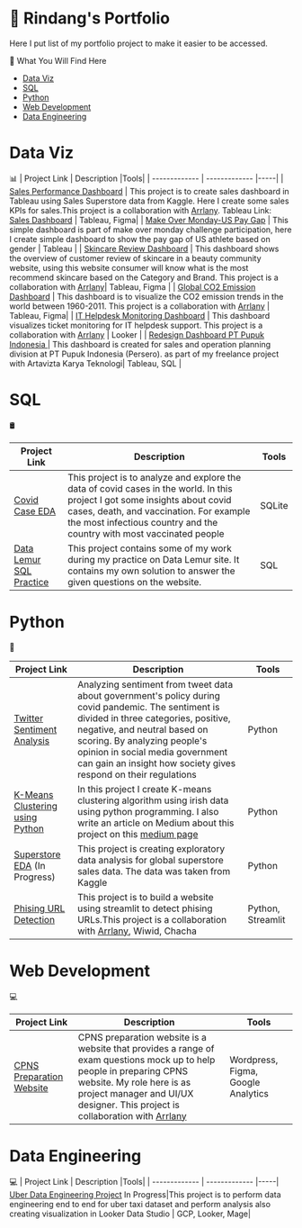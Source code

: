 <h1> 🚀 Rindang's Portfolio </h1>

Here I put list of my portfolio project to make it easier to be accessed. 

📁 What You Will Find Here

- [Data Viz](#data-viz)
- [SQL](#sql)
- [Python](#python)
- [Web Development](#web-development)
- [Data Engineering](#data-engineering)


# Data Viz 
📊
| Project Link  | Description   |Tools|
| ------------- | ------------- |-----|
| [Sales Performance Dashboard](https://github.com/rindangchi/Sales-Dashboard/blob/main/README.md) | This project is to create sales dashboard in Tableau using Sales Superstore data from Kaggle. Here I create some sales KPIs for sales.This project is a collaboration with [Arrlany](https://github.com/arrlanyhars). Tableau Link: [Sales Dashboard](https://public.tableau.com/app/profile/rindangcahyaning/viz/SalesDashboard_16741907212560/SalesOverview)  | Tableau, Figma|
| [Make Over Monday-US Pay Gap](https://public.tableau.com/app/profile/rindangcahyaning/viz/MakeOverMonday2023W13USPayGap/Dashboard1)  | This simple dashboard is part of make over monday challenge participation, here I create simple dashboard to show the pay gap of US athlete based on gender   | Tableau |
| [Skincare Review Dashboard](https://public.tableau.com/app/profile/rindangcahyaning/viz/SkincareReview/Dashboard2) | This dashboard shows the overview of customer review of skincare in a beauty community website, using this website consumer will know what is the most recommend skincare based on the Category and Brand. This project is a collaboration with [Arrlany](https://github.com/arrlanyhars)| Tableau, Figma |
| [Global CO2 Emission Dashboard](https://public.tableau.com/app/profile/rindangcahyaning/viz/GlobalCO2Emission_16787234006400/Dashboard1) | This dashboard is to visualize the CO2 emission trends in the world between 1960-2011.  This project is a collaboration with [Arrlany](https://github.com/arrlanyhars) | Tableau, Figma|
| [IT Helpdesk Monitoring Dashboard](https://lookerstudio.google.com/reporting/ff88a66d-12e5-4f7c-9603-fcaf189c7b15) | This dashboard visualizes ticket monitoring for IT helpdesk support.  This project is a collaboration with [Arrlany](https://github.com/arrlanyhars) | Looker |
| [Redesign Dashboard PT Pupuk Indonesia ](https://github.com/rindangchi/Re-design-Dashboard-Pupuk-Indonesia/blob/main/README.md) | This dashboard is created for sales and operation planning division at PT Pupuk Indonesia (Persero). as part of my freelance project with Artavizta Karya Teknologi| Tableau, SQL |

# SQL 
🛢️ 

| Project Link  | Description   |Tools|
| ------------- | ------------- |-----|
| [Covid Case EDA](https://github.com/rindangchi/SQL-Covid-EDA/tree/main) | This project is to analyze and explore the data of covid cases in the world. In this project I got some insights about covid cases, death, and vaccination. For example the most infectious country and the country with most vaccinated people | SQLite |
| [Data Lemur SQL Practice](https://github.com/rindangchi/Data-Lemur-SQL/blob/main/README.md) | This project contains some of my work during my practice on Data Lemur site. It contains my own solution to answer the given questions on the website.| SQL |


# Python
🐍

| Project Link  | Description   |Tools|
| ------------- | ------------- |-----|
| [Twitter Sentiment Analysis](https://github.com/rindangchi/Simple-Sentiment-Analysis)       | Analyzing sentiment from tweet data about government's policy during covid pandemic. The sentiment is divided in three categories, positive, negative, and neutral based on scoring. By analyzing people's opinion in social media government can gain an insight how society gives respond on their regulations | Python |
| [K-Means Clustering using Python](https://github.com/rindangchi/Python-Practice-/blob/main/Clustering/2_Clustering_K_Means_Algorithm%20(Update).ipynb)  | In this project I create K-means clustering algorithm using irish data using python programming. I also write an article on Medium about this project on this [medium page](https://medium.com/nerd-for-tech/k-means-clustering-using-python-2150769bd0b9) | Python |
| [Superstore EDA](https://github.com/rindangchi/Python-Practice/blob/main/EDA%20Superstore/README.md) (In Progress)| This project is creating exploratory data analysis for global superstore sales data. The data was taken from Kaggle | Python  |
| [Phising URL Detection](https://github.com/rindangchi/streamlit-phishing-url)| This project is to build a website using streamlit to detect phising URLs.This project is a collaboration with [Arrlany](https://github.com/arrlanyhars), Wiwid, Chacha | Python, Streamlit | 

# Web Development
💻

| Project Link  | Description   |Tools|
| ------------- | ------------- |-----|
| [CPNS Preparation Website](https://github.com/arrlanyhars/Web-Development-CerdasIndonesia/tree/main)       | CPNS preparation website is a website that provides a range of exam questions mock up to help people in preparing CPNS website. My role here is as project manager and UI/UX designer. This project is collaboration with [Arrlany](https://github.com/arrlanyhars) | Wordpress, Figma, Google Analytics |

# Data Engineering
💻
| Project Link  | Description   |Tools|
| ------------- | ------------- |-----|
[Uber Data Engineering Project](https://github.com/rindangchi/Uber-Data-Engineerinf/blob/main/README.md) In Progress|This project is to perform data engineering end to end for uber taxi dataset and perform analysis also creating visualization in Looker Data Studio | GCP, Looker, Mage|
